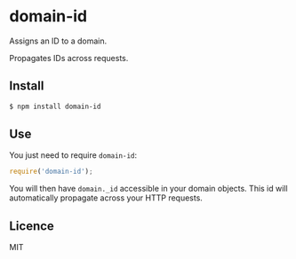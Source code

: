 # domain-id

Assigns an ID to a domain.

Propagates IDs across requests.

## Install

```bash
$ npm install domain-id
```

## Use

You just need to require `domain-id`:

```javascript
require('domain-id');
```

You will then have `domain._id` accessible in your domain objects. This id will automatically propagate across your HTTP requests.

## Licence

MIT